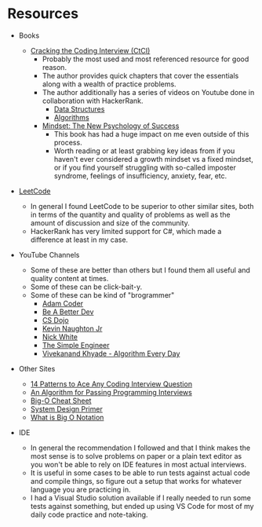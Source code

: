 # Resources

* Books
  * [Cracking the Coding Interview (CtCI)](https://www.amazon.com/Cracking-Coding-Interview-Programming-Questions/dp/0984782850)
    * Probably the most used and most referenced resource for good reason.
    * The author provides quick chapters that cover the essentials along with a wealth of practice problems.
    * The author additionally has a series of videos on Youtube done in collaboration with HackerRank.
      * [Data Structures](https://www.youtube.com/playlist?list=PLI1t_8YX-Apv-UiRlnZwqqrRT8D1RhriX)
      * [Algorithms](https://www.youtube.com/playlist?list=PLI1t_8YX-ApvMthLj56t1Rf-Buio5Y8KL)
    * [Mindset: The New Psychology of Success](https://www.amazon.com/Mindset-Psychology-Carol-S-Dweck/dp/0345472322)
      * This book has had a huge impact on me even outside of this process.
      * Worth reading or at least grabbing key ideas from if you haven't ever considered a growth mindset vs a fixed mindset, or if you find yourself struggling with so-called imposter syndrome, feelings of insufficiency, anxiety, fear, etc.
* [LeetCode](https://www.leetcode.com)
  * In general I found LeetCode to be superior to other similar sites, both in terms of the quantity and quality of problems as well as the amount of discussion and size of the community.
  * HackerRank has very limited support for C#, which made a difference at least in my case.
* YouTube Channels
  * Some of these are better than others but I found them all useful and quality content at times.
  * Some of these can be click-bait-y.
  * Some of these can be kind of "brogrammer"
    * [Adam Coder](https://www.youtube.com/channel/UCIPzukkCO01wPnMo1DZXIcQ)
    * [Be A Better Dev](https://www.youtube.com/channel/UCraiFqWi0qSIxXxXN4IHFBQ)
    * [CS Dojo](https://www.youtube.com/channel/UCxX9wt5FWQUAAz4UrysqK9A)
    * [Kevin Naughton Jr](https://www.youtube.com/channel/UCKvwPt6BifPP54yzH99ff1g)
    * [Nick White](https://www.youtube.com/channel/UC1fLEeYICmo3O9cUsqIi7HA)
    * [The Simple Engineer](https://www.youtube.com/channel/UC0ckjBtm9SBV7JAjbELiBqQ)
    * [Vivekanand Khyade - Algorithm Every Day](https://www.youtube.com/user/vivekanandkhyade)
* Other Sites
  * [14 Patterns to Ace Any Coding Interview Question](https://hackernoon.com/14-patterns-to-ace-any-coding-interview-question-c5bb3357f6ed)
  * [An Algorithm for Passing Programming Interviews](https://malisper.me/an-algorithm-for-passing-programming-interviews/)
  * [Big-O Cheat Sheet](https://www.bigocheatsheet.com/)
  * [System Design Primer](https://github.com/donnemartin/system-design-primer)
  * [What is Big O Notation](https://jarednielsen.com/big-o-notation/)

* IDE
  * In general the recommendation I followed and that I think makes the most sense is to solve problems on paper or a plain text editor as you won't be able to rely on IDE features in most actual interviews.
  * It is useful in some cases to be able to run tests against actual code and compile things, so figure out a setup that works for whatever language you are practicing in.
  * I had a Visual Studio solution available if I really needed to run some tests against something, but ended up using VS Code for most of my daily code practice and note-taking.
